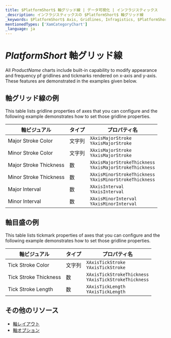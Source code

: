 ```yaml
---
title: $PlatformShort$ 軸グリッド線 | データ可視化 | インフラジスティックス
_description: インフラジスティックスの $PlatformShort$ 軸グリッド線
_keywords: $PlatformShort$ Axis, Gridlines, Infragistics, $PlatformShort$ 軸, グリッド線, インフラジスティックス
mentionedTypes: ['XamCategoryChart']
_language: ja
---
```


# $PlatformShort$ 軸グリッド線

All $ProductName$ charts include built-in capability to modify appearance and frequency pf gridlines and tickmarks rendered on x-axis and y-axis. These features are demonstrated in the examples given below.

## 軸グリッド線の例

This table lists gridline properties of axes that you can configure and the following example demonstrates how to set those gridline properties.

軸ビジュアル           | タイプ    | プロパティ名
-----------------------|---------|-----------------------
Major Stroke Color     | 文字列  | `XAxisMajorStroke` <br> `YAxisMajorStroke`
Minor Stroke Color     | 文字列  | `XAxisMajorStroke` <br> `YAxisMajorStroke`
Major Stroke Thickness | 数  | `XAxisMajorStrokeThickness` <br> `YAxisMajorStrokeThickness`
Minor Stroke Thickness | 数  | `XAxisMinorStrokeThickness` <br> `YAxisMinorStrokeThickness`
Major Interval         | 数  | `XAxisInterval` <br> `YAxisInterval`
Minor Interval         | 数  | `XAxisMinorInterval` <br> `YAxisMinorInterval`

<code-view style="height: 450px"
           data-demos-base-url="{environment:dvDemosBaseUrl}"
           iframe-src="{environment:dvDemosBaseUrl}/charts/category-chart-axis-gridlines"
           alt="$PlatformShort$ 軸グリッド線の例"
           github-src="charts/category-chart/axis-gridlines">
</code-view>

<div class="divider--half"></div>

## 軸目盛の例

This table lists tickmark properties of axes that you can configure and the following example demonstrates how to set those gridline properties.

軸ビジュアル           | タイプ    | プロパティ名
-----------------------|---------|-----------------------
Tick Stroke Color      | 文字列  | `XAxisTickStroke` <br> `YAxisTickStroke`
Tick Stroke Thickness  | 数  | `XAxisTickStrokeThickness` <br> `YAxisTickStrokeThickness`
Tick Stroke Length     | 数  | `XAxisTickLength` <br> `YAxisTickLength`

<code-view style="height: 450px"
           data-demos-base-url="{environment:dvDemosBaseUrl}"
           iframe-src="{environment:dvDemosBaseUrl}/charts/category-chart-axis-tickmarks"
           alt="$PlatformShort$ 軸目盛の例"
           github-src="charts/category-chart/axis-tickmarks">
</code-view>

<div class="divider--half"></div>


## その他のリソース

- [軸レイアウト](axis-layout.md)
- [軸オプション](axis-options.md)